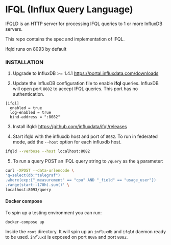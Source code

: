 # IFQL (Influx Query Language)

IFQLD is an HTTP server for processing IFQL queries to 1 or more InfluxDB servers.

This repo contains the spec and implementation of IFQL.

ifqld runs on 8093 by default

### INSTALLATION
1. Upgrade to InfluxDB >= 1.4.1
https://portal.influxdata.com/downloads


2. Update the InfluxDB configuration file to enable **ifql** queries. InfluxDB
will open port `8082` to accept IFQL queries.  This port has no authentication.
```
[ifql]
  enabled = true
  log-enabled = true
  bind-address = ":8082"
```


3. Install ifqld: https://github.com/influxdata/ifql/releases


4. Start ifqld with the influxdb host and port of `8082`. To run in federated
mode, add the `--host` option for each influxdb host.

```sh
ifqld --verbose --host localhost:8082
```


5. To run a query POST an IFQL query string to `/query` as the `q` parameter:
```sh
curl -XPOST --data-urlencode \
'q=select(db:"telegraf")
.where(exp:{"_measurement" == "cpu" AND "_field" == "usage_user"})
.range(start:-170h).sum()' \
localhost:8093/query
```

#### Docker compose

To spin up a testing environment you can run:

```
docker-compose up
```

Inside the `root` directory. It will spin up an `influxdb` and `ifqld` daemon
ready to be used. `influxd` is exposed on port `8086` and port `8082`.


